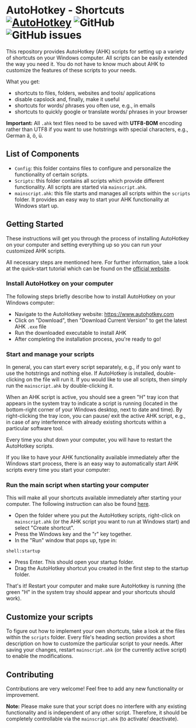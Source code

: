 # AutoHotkey - Shortcuts [![AutoHotkey](https://img.shields.io/badge/Language-AutoHotkey-informational.svg)](https://autohotkey.com/) ![GitHub](https://img.shields.io/github/license/lhmwtum/autohotkey_shortcuts) ![GitHub issues](https://img.shields.io/github/issues-raw/lhmwtum/autohotkey_shortcuts)

This repository provides AutoHotkey (AHK) scripts for setting up a variety of shortcuts on your Windows computer. All scripts can be easily extended the way you need it.
You do not have to know much about AHK to customize the features of these scripts to your needs.

What you get:
* shortcuts to files, folders, websites and tools/ applications
* disable capslock and, finally, make it useful
* shortcuts for words/ phrases you often use, e.g., in emails
* shortcuts to quickly google or translate words/ phrases in your browser

**Important:** All ``.ahk`` text files need to be saved with **UTF8-BOM** encoding rather than UTF8 if you want to use hotstrings with special characters, e.g., German ä, ö, ü.

## List of Components
* ``Config``: this folder contains files to configure and personalize the functionality of certain scripts.
* ``Scripts``: this folder contains all scripts which provide different functionality. All scripts are started via ``mainscript.ahk``.
* ``mainscript.ahk``: this file starts and manages all scripts within the ``scripts`` folder. It provides an easy way to start your AHK functionality at Windows start up.

## Getting Started
These instructions will get you through the process of installing AutoHotkey on your computer and setting everything up so you can run your customized AHK scripts.

All necessary steps are mentioned here. For further information, take a look at the quick-start tutorial which can be found on the [official website](https://www.autohotkey.com/docs/Tutorial.htm).

### Install AutoHotkey on your computer
The following steps briefly describe how to install AutoHotkey on your Windows computer:
* Navigate to the AutoHotkey website: https://www.autohotkey.com
* Click on "Download", then "Download Current Version" to get the latest AHK ``.exe`` file
* Run the downloaded executable to install AHK
* After completing the installation process, you're ready to go!

### Start and manage your scripts
In general, you can start every script separately, e.g., if you only want to use the hotstrings and nothing else.
If AutoHotkey is installed, double-clicking on the file will run it.
If you would like to use all scripts, then simply run the ``mainscript.ahk`` by double-clicking it.

When an AHK script is active, you should see a green "H" tray icon that appears in the system tray to indicate a script is running (located in the bottom-right corner of your Windows desktop, next to date and time).
By right-clicking the tray icon, you can pause/ exit the active AHK script, e.g., in case of any interference with already existing shortcuts within a particular software tool.

Every time you shut down your computer, you will have to restart the AutoHotkey scripts.

If you like to have your AHK functionality available immediately after the Windows start process, there is an easy way to automatically start AHK scripts every time you start your computer:

### Run the main script when starting your computer
This will make all your shortcuts available immediately after starting your computer.
The following instruction can also be found [here](http://www.thenickmay.com/articles/how-to-install-autohotkey-without-admin/).

* Open the folder where you put the AutoHotkey scripts, right-click on ``mainscript.ahk`` (or the AHK script you want to run at Windows start) and select "Create shortcut".
* Press the Windows key and the "r" key together.
* In the "Run" window that pops up, type in:
```
shell:startup
```
* Press Enter. This should open your startup folder.
* Drag the AutoHotkey shortcut you created in the first step to the startup folder.

That's it!
Restart your computer and make sure AutoHotkey is running (the green "H" in the system tray should appear and your shortcuts should work).

## Customize your scripts
To figure out how to implement your own shortcuts, take a look at the files within the ``scripts`` folder. Every file's heading section provides a short description on how to customize the particular script to your needs.
After saving your changes, restart ``mainscript.ahk`` (or the currently active script) to enable the modifications.

## Contributing
Contributions are very welcome! Feel free to add any new functionality or improvement.

**Note:** Please make sure that your script does no interfere with any existing functionality and is independent of any other script. Therefore, it should be completely controllable via the ``mainscript.ahk`` (to activate/ deactivate).
